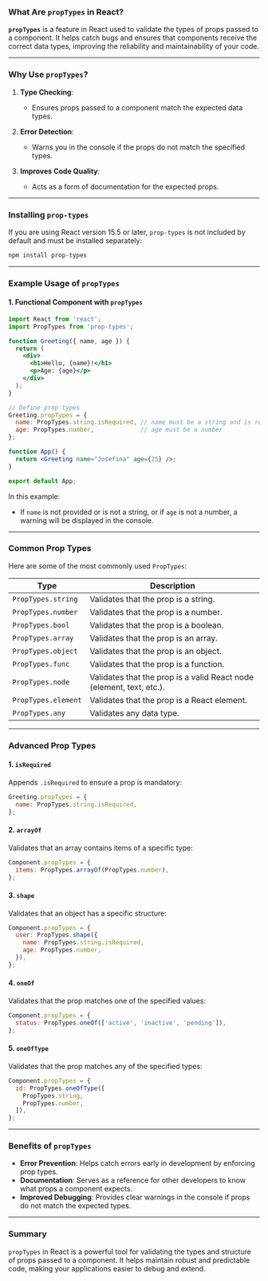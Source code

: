 ### What Are `propTypes` in React?

**`propTypes`** is a feature in React used to validate the types of props passed to a component. It helps catch bugs and ensures that components receive the correct data types, improving the reliability and maintainability of your code.

---

### Why Use `propTypes`?

1. **Type Checking**:
   - Ensures props passed to a component match the expected data types.
   
2. **Error Detection**:
   - Warns you in the console if the props do not match the specified types.
   
3. **Improves Code Quality**:
   - Acts as a form of documentation for the expected props.

---

### Installing `prop-types`

If you are using React version 15.5 or later, `prop-types` is not included by default and must be installed separately:

```bash
npm install prop-types
```

---

### Example Usage of `propTypes`

#### 1. Functional Component with `propTypes`

```jsx
import React from 'react';
import PropTypes from 'prop-types';

function Greeting({ name, age }) {
  return (
    <div>
      <h1>Hello, {name}!</h1>
      <p>Age: {age}</p>
    </div>
  );
}

// Define prop types
Greeting.propTypes = {
  name: PropTypes.string.isRequired, // name must be a string and is required
  age: PropTypes.number,             // age must be a number
};

function App() {
  return <Greeting name="Josefina" age={25} />;
}

export default App;
```

In this example:
- If `name` is not provided or is not a string, or if `age` is not a number, a warning will be displayed in the console.

---

### Common Prop Types

Here are some of the most commonly used `PropTypes`:

| **Type**           | **Description**                                               |
|--------------------|---------------------------------------------------------------|
| `PropTypes.string` | Validates that the prop is a string.                          |
| `PropTypes.number` | Validates that the prop is a number.                          |
| `PropTypes.bool`   | Validates that the prop is a boolean.                         |
| `PropTypes.array`  | Validates that the prop is an array.                          |
| `PropTypes.object` | Validates that the prop is an object.                         |
| `PropTypes.func`   | Validates that the prop is a function.                        |
| `PropTypes.node`   | Validates that the prop is a valid React node (element, text, etc.). |
| `PropTypes.element`| Validates that the prop is a React element.                   |
| `PropTypes.any`    | Validates any data type.                                      |

---

### Advanced Prop Types

#### 1. **`isRequired`**

Appends `.isRequired` to ensure a prop is mandatory:

```jsx
Greeting.propTypes = {
  name: PropTypes.string.isRequired,
};
```

#### 2. **`arrayOf`**

Validates that an array contains items of a specific type:

```jsx
Component.propTypes = {
  items: PropTypes.arrayOf(PropTypes.number),
};
```

#### 3. **`shape`**

Validates that an object has a specific structure:

```jsx
Component.propTypes = {
  user: PropTypes.shape({
    name: PropTypes.string.isRequired,
    age: PropTypes.number,
  }),
};
```

#### 4. **`oneOf`**

Validates that the prop matches one of the specified values:

```jsx
Component.propTypes = {
  status: PropTypes.oneOf(['active', 'inactive', 'pending']),
};
```

#### 5. **`oneOfType`**

Validates that the prop matches any of the specified types:

```jsx
Component.propTypes = {
  id: PropTypes.oneOfType([
    PropTypes.string,
    PropTypes.number,
  ]),
};
```

---

### Benefits of `propTypes`

- **Error Prevention**: Helps catch errors early in development by enforcing prop types.
- **Documentation**: Serves as a reference for other developers to know what props a component expects.
- **Improved Debugging**: Provides clear warnings in the console if props do not match the expected types.

---

### Summary

`propTypes` in React is a powerful tool for validating the types and structure of props passed to a component. It helps maintain robust and predictable code, making your applications easier to debug and extend.